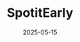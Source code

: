 ---  
layout: startup_page  
title: "SpotitEarly"  
id: "spotitearly.com"  
permalink: "/spotitearlyspotitearly.com05152025/"  
website: "https://www.spotitearly.com/"  
funding_round: "Series A"  
funding_amount: "$20.3M"  
investors: "Hanaco VC, Menomedin VC, Jeff Swartz, Avishai Abrahami, BIRD Foundation, Other Angel Investors"  
about: "SpotitEarly is a biotech startup that develops an at-home breath test for early cancer detection. It utilizes a bio-AI hybrid platform, combining AI with trained canines to analyze breath samples for volatile organic compounds (VOCs). Their goal is to provide a non-invasive and accessible method for early cancer screening."  
markets: "Biotech, AI, Healthtech"  
hq: "Englewood, New Jersey, United States"  
founded_year: "2020"  
linkedin: "https://www.linkedin.com/company/spotitearly/"  
twitter: "https://twitter.com/spot_it_early"  
instagram: "https://instagram.com/spotitearly/"  
facebook: "https://facebook.com/SpotItEarly"  
crunchbase: "https://www.crunchbase.com/organization/spotitearly"  
pitchbook: "https://pitchbook.com/profiles/company/499947-31"  

date_display: "15-May-2025"  
date: "2025-05-15"

# SEO Optimization  
meta_title: "SpotitEarly - Series A Funding ($20.3M)"  
meta_description: "SpotitEarly, SpotitEarly is a biotech startup that develops an at-home breath test for early cancer detection. It utilizes a bio-AI hybrid platform, combining AI w..."  
meta_keywords: "SpotitEarly, Biotech, AI, Healthtech, Series A funding"  
canonical_url: "https://startup.projectstartups.com/spotitearlyspotitearly.com05152025/"  
---